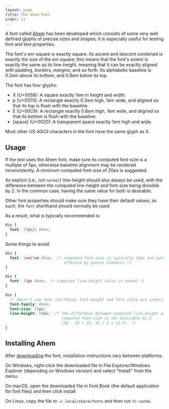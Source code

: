 ```yaml
---
layout: page
title: The Ahem Font
order: 11
---
```


A font called [Ahem][ahem-readme] has been developed which consists of
some very well defined glyphs of precise sizes and shapes; it is
especially useful for testing font and text properties.

The font's em-square is exactly square. Its ascent and descent
combined is exactly the size of the em square; this means that the
font's extent is exactly the same as its line-height, meaning that it
can be exactly aligned with padding, borders, margins, and so
forth. Its alphabetic baseline is 0.2em above its bottom, and 0.8em
below its top.

The font has four glyphs:

* X (U+0058):  A square exactly 1em in height and width.
* p (U+0070):  A rectangle exactly 0.2em high, 1em wide, and aligned so
that its top is flush with the baseline.
* É (U+00C9):  A rectangle exactly 0.8em high, 1em wide, and aligned so
that its bottom is flush with the baseline.
* [space] (U+0020):  A transparent space exactly 1em high and wide.

Most other US-ASCII characters in the font have the same glyph as X.

## Usage
If the test uses the Ahem font, make sure its computed font-size is a
multiple of 5px, otherwise baseline alignment may be rendered
inconsistently. A minimum computed font-size of 20px is suggested.

An explicit (i.e., not `normal`) line-height should also always be
used, with the difference between the computed line-height and
font-size being divisible by 2. In the common case, having the same
value for both is desirable.

Other font properties should make sure they have their default values;
as such, the `font` shorthand should normally be used.

As a result, what is typically recommended is:


``` css
div {
  font: 25px/1 Ahem;
}
```

Some things to avoid:

``` css
div {
  font: 1em/1em Ahem;  /* computed font-size is typically 16px and potentially
                          affected by parent elements */
}

div {
  font: 20px Ahem;  /* computed line-height value is normal */
}

div {
  /* doesn't use font shorthand; font-weight and font-style are inherited */
  font-family: Ahem;
  font-size: 25px;
  line-height: 50px;  /* the difference between computed line-height and
                         computed font-size is not divisible by 2
                         (50 - 25 = 25; 25 / 2 = 12.5). */
}
```

## Installing Ahem

After [downloading][download-ahem] the font, installation instructions
vary between platforms:

On Windows, right-click the downloaded file in File Explorer/Windows
Explorer (depending on Windows version) and select "Install" from the
menu.

On macOS, open the downloaded file in Font Book (the default
application for font files) and then click install.

On Linux, copy the file to `~/.local/share/fonts` and then run
`fc-cache`.

[ahem-readme]: https://www.w3.org/Style/CSS/Test/Fonts/Ahem/README
[download-ahem]: https://github.com/web-platform-tests/wpt/raw/master/fonts/Ahem.ttf
